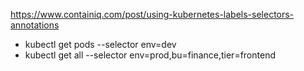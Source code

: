 https://www.containiq.com/post/using-kubernetes-labels-selectors-annotations


- kubectl get pods --selector env=dev
- kubectl get all --selector env=prod,bu=finance,tier=frontend

